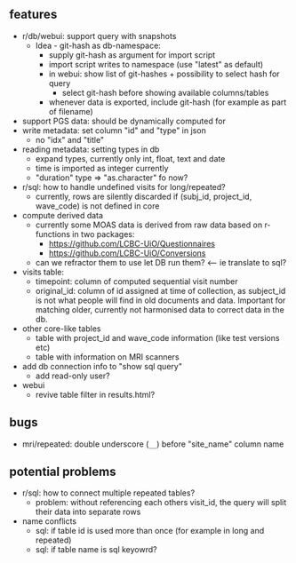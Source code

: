 
## features
  * r/db/webui: support query with snapshots
    * Idea - git-hash as db-namespace:
      * supply git-hash as argument for import script
      * import script writes to namespace (use "latest" as default) 
      * in webui: show list of git-hashes + possibility to select hash for query 
        * select git-hash before showing available columns/tables
      * whenever data is exported, include git-hash (for example as part of filename)
  * support PGS data: should be dynamically computed for 
  * write metadata: set column "id" and "type" in json 
    * no "idx" and "title"
  * reading metadata: setting types in db 
    * expand types, currently only int, float, text and date
    * time is imported as integer currently
    * "duration" type => "as.character" fo now?
  * r/sql: how to handle undefined visits for long/repeated?
    * currently, rows are silently discarded if (subj_id, project_id, wave_code) is not defined in core
  * compute derived data
    * currently some MOAS data is derived from raw data based on r-functions in two packages:
      * https://github.com/LCBC-UiO/Questionnaires
      * https://github.com/LCBC-UiO/Conversions
    * can we refractor them to use let DB run them? <-- ie translate to sql?
  * visits table:
    * timepoint: column of computed sequential visit number
    * original_id: column of id assigned at time of collection, as subject_id is not what people will find in old documents and data. Important for matching older, currently not harmonised data to correct data in the db.
  * other core-like tables
    * table with project_id and wave_code information (like test versions etc)
    * table with information on MRI scanners
  * add db connection info to "show sql query"
    * add read-only user?
  * webui
    * revive table filter in results.html?

## bugs
  * mri/repeated: double underscore (`__`) before "site_name" column name

    
## potential problems
  * r/sql: how to connect multiple repeated tables?
    * problem: without referencing each others visit_id, the query will split their data into separate rows
  * name conflicts
    * sql: if table id is used more than once (for example in long and repeated)
    * sql: if table name is sql keyowrd?

